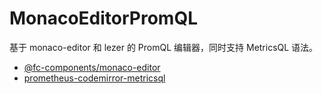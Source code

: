 # MonacoEditorPromQL

基于 monaco-editor 和 lezer 的 PromQL 编辑器，同时支持 MetricsQL 语法。

- [@fc-components/monaco-editor](https://github.com/flashcatcloud/monaco-editor)
- [prometheus-codemirror-metricsql](https://github.com/jsers/prometheus-codemirror-metricsql)
